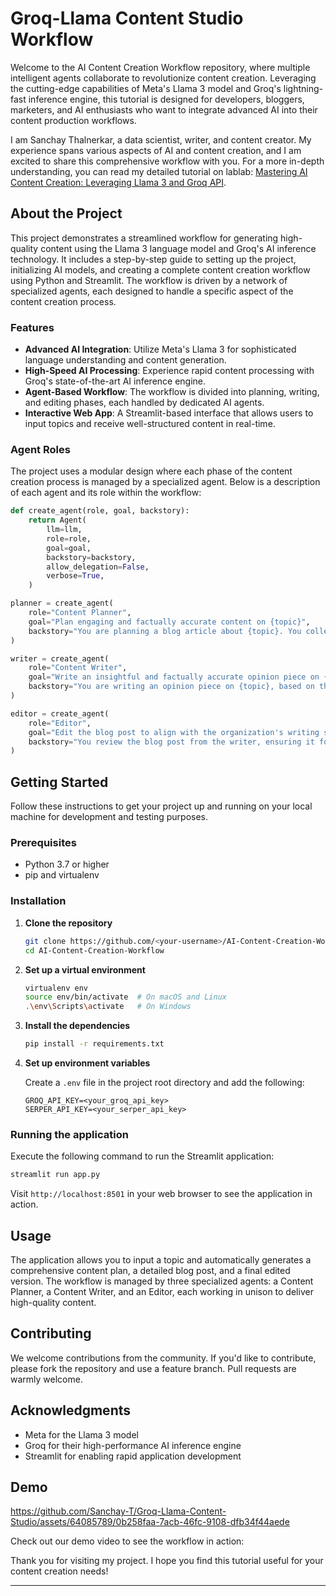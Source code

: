 # Groq-Llama Content Studio Workflow

Welcome to the AI Content Creation Workflow repository, where multiple intelligent agents collaborate to revolutionize content creation. Leveraging the cutting-edge capabilities of Meta's Llama 3 model and Groq's lightning-fast inference engine, this tutorial is designed for developers, bloggers, marketers, and AI enthusiasts who want to integrate advanced AI into their content production workflows.

I am Sanchay Thalnerkar, a data scientist, writer, and content creator. My experience spans various aspects of AI and content creation, and I am excited to share this comprehensive workflow with you. For a more in-depth understanding, you can read my detailed tutorial on lablab: [Mastering AI Content Creation: Leveraging Llama 3 and Groq API](https://lablab.ai/t/mastering-ai-content-creation-leveraging-llama-3-and-groq-api).

## About the Project

This project demonstrates a streamlined workflow for generating high-quality content using the Llama 3 language model and Groq's AI inference technology. It includes a step-by-step guide to setting up the project, initializing AI models, and creating a complete content creation workflow using Python and Streamlit. The workflow is driven by a network of specialized agents, each designed to handle a specific aspect of the content creation process.

### Features

- **Advanced AI Integration**: Utilize Meta's Llama 3 for sophisticated language understanding and content generation.
- **High-Speed AI Processing**: Experience rapid content processing with Groq's state-of-the-art AI inference engine.
- **Agent-Based Workflow**: The workflow is divided into planning, writing, and editing phases, each handled by dedicated AI agents.
- **Interactive Web App**: A Streamlit-based interface that allows users to input topics and receive well-structured content in real-time.

### Agent Roles

The project uses a modular design where each phase of the content creation process is managed by a specialized agent. Below is a description of each agent and its role within the workflow:

```python
def create_agent(role, goal, backstory):
    return Agent(
        llm=llm,
        role=role,
        goal=goal,
        backstory=backstory,
        allow_delegation=False,
        verbose=True,
    )

planner = create_agent(
    role="Content Planner",
    goal="Plan engaging and factually accurate content on {topic}",
    backstory="You are planning a blog article about {topic}. You collect information that helps the audience learn and make informed decisions. Your work serves as a foundation for the Content Writer.",
)

writer = create_agent(
    role="Content Writer",
    goal="Write an insightful and factually accurate opinion piece on {topic}",
    backstory="You are writing an opinion piece on {topic}, based on the planner's outline. You provide objective insights and acknowledge opinions.",
)

editor = create_agent(
    role="Editor",
    goal="Edit the blog post to align with the organization's writing style.",
    backstory="You review the blog post from the writer, ensuring it follows best practices, provides balanced viewpoints, and avoids major controversial topics.",
)
```

## Getting Started

Follow these instructions to get your project up and running on your local machine for development and testing purposes.

### Prerequisites

- Python 3.7 or higher
- pip and virtualenv

### Installation

1. **Clone the repository**

   ```bash
   git clone https://github.com/<your-username>/AI-Content-Creation-Workflow.git
   cd AI-Content-Creation-Workflow
   ```

2. **Set up a virtual environment**

   ```bash
   virtualenv env
   source env/bin/activate  # On macOS and Linux
   .\env\Scripts\activate   # On Windows
   ```

3. **Install the dependencies**

   ```bash
   pip install -r requirements.txt
   ```

4. **Set up environment variables**

   Create a `.env` file in the project root directory and add the following:

   ```
   GROQ_API_KEY=<your_groq_api_key>
   SERPER_API_KEY=<your_serper_api_key>
   ```

### Running the application



Execute the following command to run the Streamlit application:

```bash
streamlit run app.py
```

Visit `http://localhost:8501` in your web browser to see the application in action.

## Usage

The application allows you to input a topic and automatically generates a comprehensive content plan, a detailed blog post, and a final edited version. The workflow is managed by three specialized agents: a Content Planner, a Content Writer, and an Editor, each working in unison to deliver high-quality content.

## Contributing

We welcome contributions from the community. If you'd like to contribute, please fork the repository and use a feature branch. Pull requests are warmly welcome.

## Acknowledgments

- Meta for the Llama 3 model
- Groq for their high-performance AI inference engine
- Streamlit for enabling rapid application development

## Demo

https://github.com/Sanchay-T/Groq-Llama-Content-Studio/assets/64085789/0b258faa-7acb-46fc-9108-dfb34f44aede

Check out our demo video to see the workflow in action:




Thank you for visiting my project. I hope you find this tutorial useful for your content creation needs!

---

